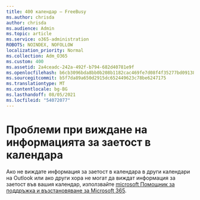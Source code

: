 ```yaml
---
title: 400 календар – FreeBusy
ms.author: chrisda
author: chrisda
ms.audience: Admin
ms.topic: article
ms.service: o365-administration
ROBOTS: NOINDEX, NOFOLLOW
localization_priority: Normal
ms.collection: Adm_O365
ms.custom: 400
ms.assetid: 2a4ceadc-242a-492f-b794-682d40781e9f
ms.openlocfilehash: b6cb3096bda8bb0b208b1182cac469fe7d08f4f35277bd09138f770d4aeaa106
ms.sourcegitcommit: b5f7da89a650d2915dc652449623c78be6247175
ms.translationtype: MT
ms.contentlocale: bg-BG
ms.lasthandoff: 08/05/2021
ms.locfileid: "54072077"
---
```

# <a name="issues-seeing-calendar-freebusy-information"></a>Проблеми при виждане на информацията за заетост в календара

Ако не виждате информация за заетост в календара в други календари на Outlook или ако други хора не могат да виждат информация за заетост във вашия календар, използвайте [microsoft Помощник за поддръжка и възстановяване за Microsoft 365](https://diagnostics.office.com/).
